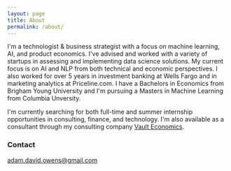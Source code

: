 ```yaml
---
layout: page
title: About
permalink: /about/
---
```


I'm a technologist & business strategist with a focus on machine learning, AI, and product economics. I've advised and worked with a variety of startups in assessing and implementing data science solutions.  My current focus is on AI and NLP from both technical and economic perspectives.  I also worked for over 5 years in investment banking at Wells Fargo and in marketing analytics at Priceline.com. I have a Bachelors in Economics from Brigham Young University and I'm pursuing a Masters in Machine Learning from Columbia Unversity. 

I'm currently searching for both full-time and summer internship opportunities in consulting, finance, and technology. I'm also available as a consultant through my consulting company [Vault Economics](https://www.vaulteconomics.com).

### Contact

[adam.david.owens@gmail.com](mailto:adam.david.owens@gmail.com)
